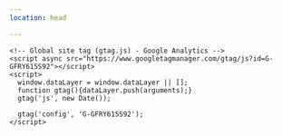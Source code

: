 ```yaml
---
location: head

---
```


    <!-- Global site tag (gtag.js) - Google Analytics -->
    <script async src="https://www.googletagmanager.com/gtag/js?id=G-GFRY615S92"></script>
    <script>
      window.dataLayer = window.dataLayer || [];
      function gtag(){dataLayer.push(arguments);}
      gtag('js', new Date());
    
      gtag('config', 'G-GFRY615S92');
    </script>